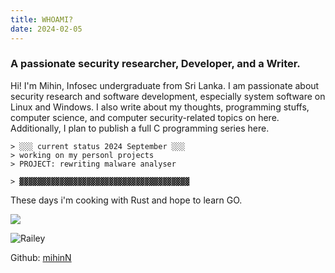```yaml
---
title: WHOAMI?
date: 2024-02-05
---
```


### A passionate security researcher, Developer, and a Writer.

Hi! I'm Mihin, Infosec undergraduate from Sri Lanka.
I am passionate about security research and software development, especially system software on Linux and Windows.
I also write about my thoughts, programming stuffs, computer science, and computer security-related topics on here.
Additionally, I plan to publish a full C programming series here.


```shell
> ░░░ current status 2024 September ░░░
> working on my personl projects
> PROJECT: rewriting malware analyser

> ▓▓▓▓▓▓▓▓▓▓▓▓▓▓▓▓▓▓▓▓▓▓▓▓▓▓▓▓▓▓▓▓▓▓▓▓▓▓

```
These days i'm cooking with Rust and hope to learn GO.

![](https://blogger.googleusercontent.com/img/b/R29vZ2xl/AVvXsEgjwHXZ7V9ma9VVyc9FXypWuhr7UE8jIMRhAwfhMpAobVwDy5Czw5IPUM_omsAys1uC5uA4zPyTvPXKf1upR9aqD_G7q_9Wn2AxJKWxSexF1ra7lRBfSqTLNU3rb3LnVjhpNVbq0G6ogN16gAoTKq61ZTGjc-jlCX3tMem-xnmBIq9fbVq0PKg7ZpcmmlaU/s16000/working-image-2(1).jpeg)

![Railey](https://blogger.googleusercontent.com/img/b/R29vZ2xl/AVvXsEjSuaxfUXUp1raopRZIwN88D8WXBiE_giP85u8li1Brn6QNLZRKpd55RMREoXsHHpf_25rn_817qiWSeUI2K31ObANMd7z-c1d12RM1igjg-Fl1htYjVu8LODOBOQVyH733kVuxjAqNS_Um1hNE22NDGi_YTyzZylcBf_sZW2R07haKD6175f2bb6wKeJgt/w336-h400-rw/image-11.png)

Github: [mihinN](https://github.com/mihinN)
